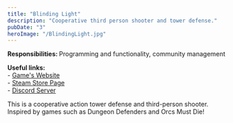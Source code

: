 ```yaml
---
title: "Blinding Light"
description: "Cooperative third person shooter and tower defense."
pubDate: "3"
heroImage: "/BlindingLight.jpg"
---
```




<p><b>Responsibilities: </b>Programming and functionality, community management</p>
<p><b>Useful links: </b>
<br>- <a href="https://www.DigitalSapphire.com">Game's Website</a>
<br>- <a href="https://store.steampowered.com/app/880960/Blinding_Light/">Steam Store Page</a>
<br>- <a href="https://discord.gg/MwGNpCvsS4">Discord Server</a>
</p>

This is a cooperative action tower defense and third-person shooter. Inspired by games such as Dungeon Defenders and Orcs Must Die!